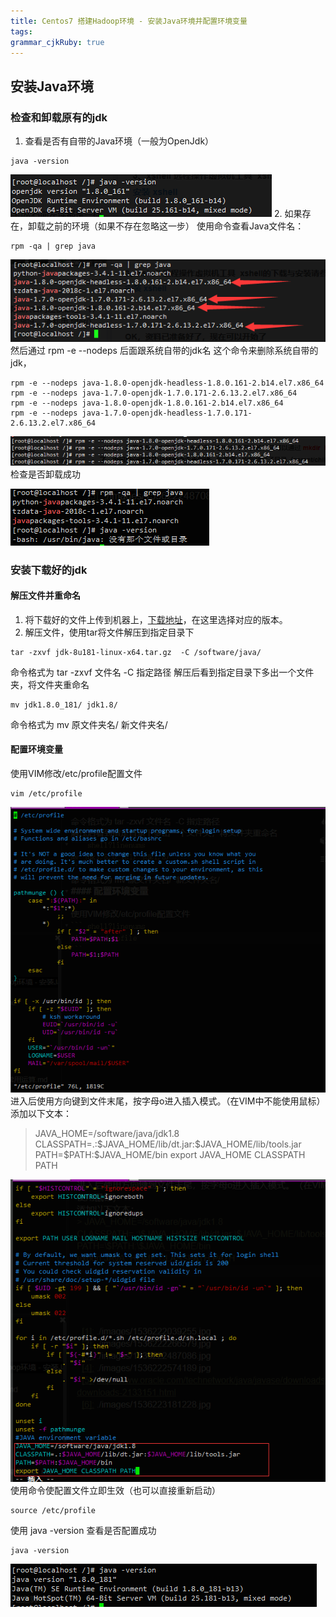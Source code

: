 ```yaml
---
title: Centos7 搭建Hadoop环境 - 安装Java环境并配置环境变量
tags: 
grammar_cjkRuby: true
---
```


## 安装Java环境
### 检查和卸载原有的jdk
1. 查看是否有自带的Java环境（一般为OpenJdk）
``` shell?linenums
java -version
```
![返回结果][1]
2. 如果存在，卸载之前的环境（如果不存在忽略这一步）
使用命令查看Java文件名：
``` shell?linenums
rpm -qa | grep java
```
![返回结果][2]
然后通过    rpm -e --nodeps   后面跟系统自带的jdk名    这个命令来删除系统自带的jdk，
``` shell?linenums
rpm -e --nodeps java-1.8.0-openjdk-headless-1.8.0.161-2.b14.el7.x86_64
rpm -e --nodeps java-1.7.0-openjdk-1.7.0.171-2.6.13.2.el7.x86_64
rpm -e --nodeps java-1.8.0-openjdk-1.8.0.161-2.b14.el7.x86_64
rpm -e --nodeps java-1.7.0-openjdk-headless-1.7.0.171-2.6.13.2.el7.x86_64
```
![卸载openjdk][3]
检查是否卸载成功

![成功][4]

### 安装下载好的jdk
#### 解压文件并重命名
1. 将下载好的文件上传到机器上，[下载地址][5]，在这里选择对应的版本。
2. 解压文件，使用tar将文件解压到指定目录下
``` shell?linenums
tar -zxvf jdk-8u181-linux-x64.tar.gz  -C /software/java/
```
命令格式为 tar -zxvf 文件名  -C 指定路径
解压后看到指定目录下多出一个文件夹，将文件夹重命名
``` shell?linenums
mv jdk1.8.0_181/ jdk1.8/
```
命令格式为 mv 原文件夹名/  新文件夹名/
#### 配置环境变量

使用VIM修改/etc/profile配置文件
``` shell?linenums
vim /etc/profile
```
![/etc/profile配置文件][6]
进入后使用方向键到文件末尾，按字母o进入插入模式。（在VIM中不能使用鼠标）
添加以下文本：
> JAVA_HOME=/software/java/jdk1.8
CLASSPATH=.:\$JAVA_HOME/lib/dt.jar:\$JAVA_HOME/lib/tools.jar
PATH=\$PATH:\$JAVA_HOME/bin
export JAVA_HOME CLASSPATH PATH

![修改后的配置文件][7]
使用命令使配置文件立即生效（也可以直接重新启动）
``` shell?linenums
source /etc/profile
```
使用 java -version 查看是否配置成功
``` shell?linenums
java -version
```
![查看Java安装是否成功][8]


  [1]: ./images/1536222039255.jpg
  [2]: ./images/1536222266579.jpg
  [3]: ./images/1536222487086.jpg
  [4]: ./images/1536222574189.jpg
  [5]: http://www.oracle.com/technetwork/java/javase/downloads/jdk8-downloads-2133151.html
  [6]: ./images/1536223181228.jpg
  [7]: ./images/1536223501484.jpg
  [8]: ./images/1536223892492.jpg